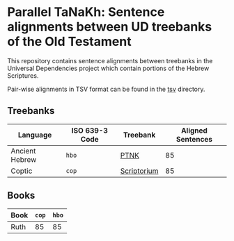 # Parallel TaNaKh: Sentence alignments between UD treebanks of the Old Testament

This repository contains sentence alignments between treebanks in the Universal Dependencies project which contain portions of the Hebrew Scriptures.

Pair-wise alignments in TSV format can be found in the [tsv](tsv) directory.

## Treebanks

| Language | ISO 639-3 Code | Treebank | Aligned Sentences |
|---|---|---|---|
| Ancient Hebrew | `hbo` | [PTNK](https://github.com/UniversalDependencies/UD_Ancient_Hebrew-PTNK) | 85 |
| Coptic | `cop` | [Scriptorium](https://github.com/UniversalDependencies/UD_Coptic-Scriptorium) | 85 |

## Books

| Book | `cop` | `hbo` |
|---|---|---|
| Ruth | 85 | 85 |
